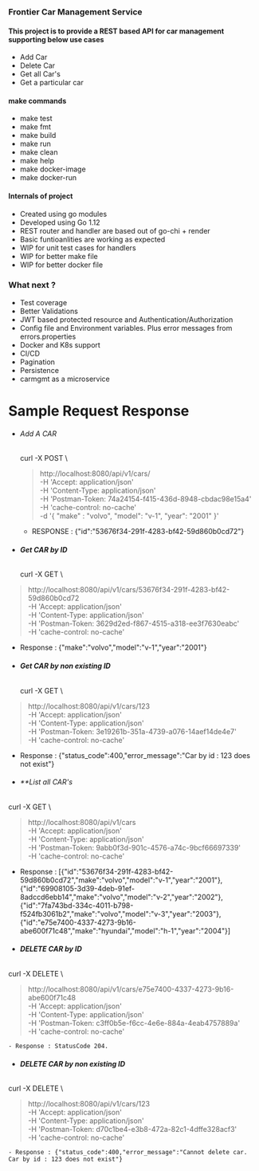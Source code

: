 ### Frontier Car Management Service 
#### This project is to provide a REST based API for car management supporting below use cases
- Add Car
- Delete Car
- Get all Car's
- Get a particular car

#### make commands
- make test
- make fmt
- make build
- make run
- make clean
- make help
- make docker-image
- make docker-run

#### Internals of project
- Created using go modules
- Developed using Go 1.12
- REST router and handler are based out of go-chi + render
- Basic funtioanlities are working as expected
- WIP for unit test cases for handlers
- WIP for better make file
- WIP for better docker file

### What next ?
- Test coverage
- Better Validations
- JWT based protected resource and Authentication/Authorization
- Config file and Environment variables. Plus error messages from errors.properties
- Docker and K8s support
- CI/CD
- Pagination
- Persistence
- carmgmt as a microservice

# Sample Request Response
- ###### Add A CAR
    curl -X POST \
    >   http://localhost:8080/api/v1/cars/ \
    >   -H 'Accept: application/json' \
    >   -H 'Content-Type: application/json' \
    >   -H 'Postman-Token: 74a24154-f415-436d-8948-cbdac98e15a4' \
    >   -H 'cache-control: no-cache' \
    >   -d '{
    > "make" : "volvo",
    > "model": "v-1",
    > "year": "2001"
    > }'

   - RESPONSE : {"id":"53676f34-291f-4283-bf42-59d860b0cd72"}


- ###### **Get CAR by ID**
    curl -X GET \
>   http://localhost:8080/api/v1/cars/53676f34-291f-4283-bf42-59d860b0cd72 \
>   -H 'Accept: application/json' \
>   -H 'Content-Type: application/json' \
>   -H 'Postman-Token: 3629d2ed-f867-4515-a318-ee3f7630eabc' \
>   -H 'cache-control: no-cache'

 - 	Response : {"make":"volvo","model":"v-1","year":"2001"}

- ###### **Get CAR by non existing ID**
   curl -X GET \
>   http://localhost:8080/api/v1/cars/123 \
>   -H 'Accept: application/json' \
>   -H 'Content-Type: application/json' \
>   -H 'Postman-Token: 3e19261b-351a-4739-a076-14aef14de4e7' \
>   -H 'cache-control: no-cache'

 - Response : {"status_code":400,"error_message":"Car by id : 123 does not exist"}

- ###### **List all CAR's
 curl -X GET \
>   http://localhost:8080/api/v1/cars \
>   -H 'Accept: application/json' \
>   -H 'Content-Type: application/json' \
>   -H 'Postman-Token: 9abb0f3d-901c-4576-a74c-9bcf66697339' \
>   -H 'cache-control: no-cache'

 - Response : [{"id":"53676f34-291f-4283-bf42-59d860b0cd72","make":"volvo","model":"v-1","year":"2001"},{"id":"69908105-3d39-4deb-91ef-8adccd6ebb14","make":"volvo","model":"v-2","year":"2002"},{"id":"7fa743bd-334c-4011-b798-f524fb3061b2","make":"volvo","model":"v-3","year":"2003"},{"id":"e75e7400-4337-4273-9b16-abe600f71c48","make":"hyundai","model":"h-1","year":"2004"}]

- ###### **DELETE CAR by ID**
curl -X DELETE \
>   http://localhost:8080/api/v1/cars/e75e7400-4337-4273-9b16-abe600f71c48 \
>   -H 'Accept: application/json' \
>   -H 'Content-Type: application/json' \
>   -H 'Postman-Token: c3ff0b5e-f6cc-4e6e-884a-4eab4757889a' \
>   -H 'cache-control: no-cache'

	- Response : StatusCode 204.

- ###### **DELETE CAR by non existing ID**
curl -X DELETE \
>   http://localhost:8080/api/v1/cars/123 \
>   -H 'Accept: application/json' \
>   -H 'Content-Type: application/json' \
>   -H 'Postman-Token: d70c1be4-e3b8-472a-82c1-4dffe328acf3' \
>   -H 'cache-control: no-cache'

	- Response : {"status_code":400,"error_message":"Cannot delete car. Car by id : 123 does not exist"}
